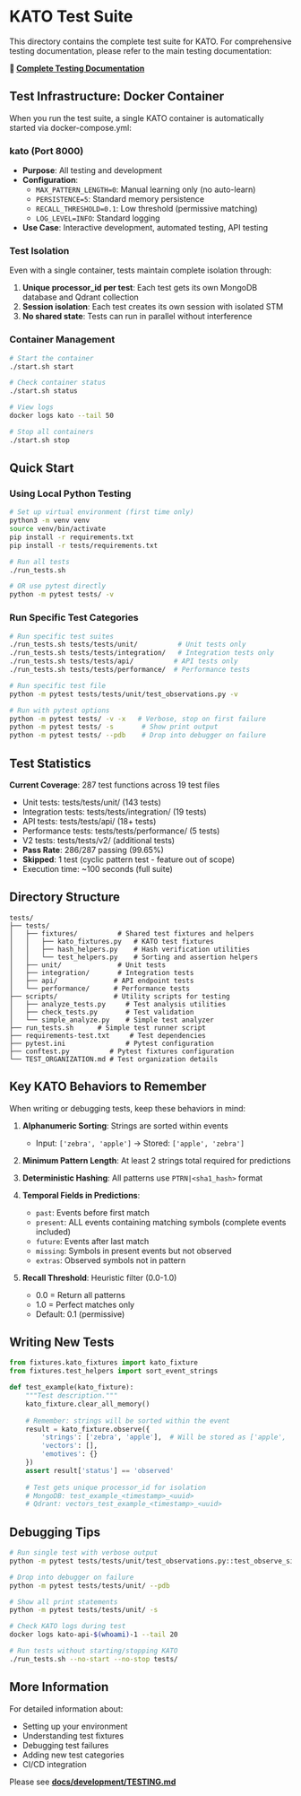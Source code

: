 # KATO Test Suite

This directory contains the complete test suite for KATO. For comprehensive testing documentation, please refer to the main testing documentation:

**📖 [Complete Testing Documentation](../docs/development/TESTING.md)**

## Test Infrastructure: Docker Container

When you run the test suite, a single KATO container is automatically started via docker-compose.yml:

### **kato** (Port 8000)
- **Purpose**: All testing and development
- **Configuration**:
  - `MAX_PATTERN_LENGTH=0`: Manual learning only (no auto-learn)
  - `PERSISTENCE=5`: Standard memory persistence
  - `RECALL_THRESHOLD=0.1`: Low threshold (permissive matching)
  - `LOG_LEVEL=INFO`: Standard logging
- **Use Case**: Interactive development, automated testing, API testing

### Test Isolation

Even with a single container, tests maintain complete isolation through:
1. **Unique processor_id per test**: Each test gets its own MongoDB database and Qdrant collection
2. **Session isolation**: Each test creates its own session with isolated STM
3. **No shared state**: Tests can run in parallel without interference

### Container Management

```bash
# Start the container
./start.sh start

# Check container status
./start.sh status

# View logs
docker logs kato --tail 50

# Stop all containers
./start.sh stop
```

## Quick Start

### Using Local Python Testing

```bash
# Set up virtual environment (first time only)
python3 -m venv venv
source venv/bin/activate
pip install -r requirements.txt
pip install -r tests/requirements.txt

# Run all tests
./run_tests.sh

# OR use pytest directly
python -m pytest tests/ -v
```

### Run Specific Test Categories

```bash
# Run specific test suites
./run_tests.sh tests/tests/unit/          # Unit tests only
./run_tests.sh tests/tests/integration/   # Integration tests only
./run_tests.sh tests/tests/api/          # API tests only
./run_tests.sh tests/tests/performance/  # Performance tests

# Run specific test file
python -m pytest tests/tests/unit/test_observations.py -v

# Run with pytest options
python -m pytest tests/ -v -x   # Verbose, stop on first failure
python -m pytest tests/ -s       # Show print output
python -m pytest tests/ --pdb    # Drop into debugger on failure
```

## Test Statistics

**Current Coverage**: 287 test functions across 19 test files
- Unit tests: tests/tests/unit/ (143 tests)
- Integration tests: tests/tests/integration/ (19 tests)
- API tests: tests/tests/api/ (18+ tests)
- Performance tests: tests/tests/performance/ (5 tests)
- V2 tests: tests/tests/v2/ (additional tests)
- **Pass Rate**: 286/287 passing (99.65%)
- **Skipped**: 1 test (cyclic pattern test - feature out of scope)
- Execution time: ~100 seconds (full suite)

## Directory Structure

```
tests/
├── tests/
│   ├── fixtures/          # Shared test fixtures and helpers
│   │   ├── kato_fixtures.py   # KATO test fixtures
│   │   ├── hash_helpers.py    # Hash verification utilities
│   │   └── test_helpers.py    # Sorting and assertion helpers
│   ├── unit/              # Unit tests
│   ├── integration/       # Integration tests
│   ├── api/              # API endpoint tests
│   └── performance/      # Performance tests
├── scripts/              # Utility scripts for testing
│   ├── analyze_tests.py     # Test analysis utilities
│   ├── check_tests.py       # Test validation
│   └── simple_analyze.py    # Simple test analyzer
├── run_tests.sh      # Simple test runner script
├── requirements-test.txt     # Test dependencies
├── pytest.ini               # Pytest configuration
├── conftest.py          # Pytest fixtures configuration
└── TEST_ORGANIZATION.md # Test organization details
```

## Key KATO Behaviors to Remember

When writing or debugging tests, keep these behaviors in mind:

1. **Alphanumeric Sorting**: Strings are sorted within events
   - Input: `['zebra', 'apple']` → Stored: `['apple', 'zebra']`

2. **Minimum Pattern Length**: At least 2 strings total required for predictions

3. **Deterministic Hashing**: All patterns use `PTRN|<sha1_hash>` format

4. **Temporal Fields in Predictions**:
   - `past`: Events before first match
   - `present`: ALL events containing matching symbols (complete events included)
   - `future`: Events after last match
   - `missing`: Symbols in present events but not observed
   - `extras`: Observed symbols not in pattern

5. **Recall Threshold**: Heuristic filter (0.0-1.0)
   - 0.0 = Return all patterns
   - 1.0 = Perfect matches only
   - Default: 0.1 (permissive)

## Writing New Tests

```python
from fixtures.kato_fixtures import kato_fixture
from fixtures.test_helpers import sort_event_strings

def test_example(kato_fixture):
    """Test description."""
    kato_fixture.clear_all_memory()
    
    # Remember: strings will be sorted within the event
    result = kato_fixture.observe({
        'strings': ['zebra', 'apple'],  # Will be stored as ['apple', 'zebra']
        'vectors': [],
        'emotives': {}
    })
    assert result['status'] == 'observed'
    
    # Test gets unique processor_id for isolation
    # MongoDB: test_example_<timestamp>_<uuid>
    # Qdrant: vectors_test_example_<timestamp>_<uuid>
```

## Debugging Tips

```bash
# Run single test with verbose output
python -m pytest tests/tests/unit/test_observations.py::test_observe_single_string -vv

# Drop into debugger on failure
python -m pytest tests/tests/unit/ --pdb

# Show all print statements
python -m pytest tests/tests/unit/ -s

# Check KATO logs during test
docker logs kato-api-$(whoami)-1 --tail 20

# Run tests without starting/stopping KATO
./run_tests.sh --no-start --no-stop tests/
```

## More Information

For detailed information about:
- Setting up your environment
- Understanding test fixtures
- Debugging test failures
- Adding new test categories
- CI/CD integration

Please see **[docs/development/TESTING.md](../docs/development/TESTING.md)**